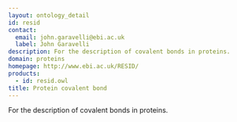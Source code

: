 ```yaml
---
layout: ontology_detail
id: resid
contact:
  email: john.garavelli@ebi.ac.uk
  label: John Garavelli
description: For the description of covalent bonds in proteins.
domain: proteins
homepage: http://www.ebi.ac.uk/RESID/
products:
  - id: resid.owl
title: Protein covalent bond
---
```


For the description of covalent bonds in proteins.